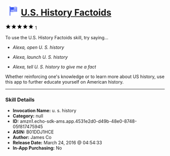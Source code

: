 # &nbsp;<img src="skill_icon" alt="U.S. History Factoids icon" width="36"> [U.S. History Factoids](http://alexa.amazon.com/#skills/amzn1.echo-sdk-ams.app.4531e2d0-d49b-48e0-8748-05f817475945)
![5 stars](../../images/ic_star_black_18dp_1x.png)![5 stars](../../images/ic_star_black_18dp_1x.png)![5 stars](../../images/ic_star_black_18dp_1x.png)![5 stars](../../images/ic_star_black_18dp_1x.png)![5 stars](../../images/ic_star_black_18dp_1x.png) 1

To use the U.S. History Factoids skill, try saying...

* *Alexa, open U. S. history*

* *Alexa, launch U. S. history*

* *Alexa, tell U. S. history to give me a fact*

Whether reinforcing one's knowledge or to learn more about US history, use this app to further educate yourself on American history.

***

### Skill Details

* **Invocation Name:** u. s. history
* **Category:** null
* **ID:** amzn1.echo-sdk-ams.app.4531e2d0-d49b-48e0-8748-05f817475945
* **ASIN:** B01DDJ1HCE
* **Author:** James Co
* **Release Date:** March 24, 2016 @ 04:54:33
* **In-App Purchasing:** No
